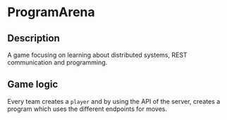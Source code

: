 # ProgramArena


## Description

A game focusing on learning about distributed systems, REST communication and
programming.

## Game logic

Every team creates a `player` and by using the API of the server, creates a
program which uses the different endpoints for moves.
